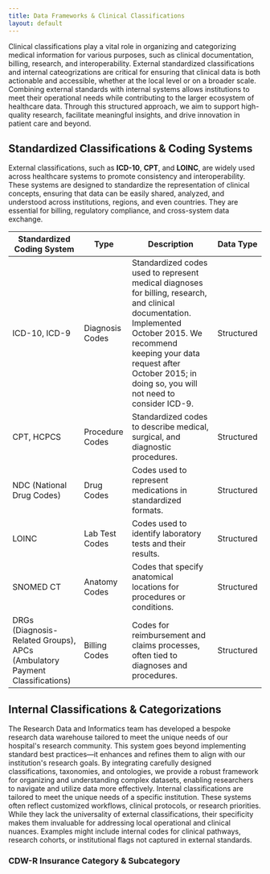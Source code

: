 ```yaml
---
title: Data Frameworks & Clinical Classifications
layout: default
---
```

Clinical classifications play a vital role in organizing and categorizing medical information for various purposes, such as clinical documentation, billing, research, and interoperability. External standardized classifications and internal cateogrizations are critical for ensuring that clinical data is both actionable and accessible, whether at the local level or on a broader scale. Combining external standards with internal systems allows institutions to meet their operational needs while contributing to the larger ecosystem of healthcare data. Through this structured approach, we aim to support high-quality research, facilitate meaningful insights, and drive innovation in patient care and beyond.

## Standardized Classifications & Coding Systems
  External classifications, such as **ICD-10**, **CPT**, and **LOINC**, are widely used across healthcare systems to promote consistency and interoperability. These systems are designed to standardize the representation of clinical concepts, ensuring that data can be easily shared, analyzed, and understood across institutions, regions, and even countries. They are essential for billing, regulatory compliance, and cross-system data exchange.

| **Standardized Coding System** | **Type**                 | **Description**                                                                                                 | **Data Type** |
|--------------------------------|--------------------------|---------------------------------------------------------------------------------------------------------------|---------------|
| ICD-10, ICD-9                  | Diagnosis Codes         | Standardized codes used to represent medical diagnoses for billing, research, and clinical documentation. 	Implemented October 2015. We recommend keeping your data request after October 2015; in doing so, you will not need to consider ICD-9.      | Structured    |
| CPT, HCPCS                     | Procedure Codes         | Standardized codes to describe medical, surgical, and diagnostic procedures.                                   | Structured    |
| NDC (National Drug Codes)      | Drug Codes              | Codes used to represent medications in standardized formats.                                                  | Structured    |
| LOINC                          | Lab Test Codes          | Codes used to identify laboratory tests and their results.                                                    | Structured    |
| SNOMED CT                      | Anatomy Codes           | Codes that specify anatomical locations for procedures or conditions.                                         | Structured    |
| DRGs (Diagnosis-Related Groups), APCs (Ambulatory Payment Classifications) | Billing Codes         | Codes for reimbursement and claims processes, often tied to diagnoses and procedures.                         | Structured    |


## Internal Classifications & Categorizations
  The Research Data and Informatics team has developed a bespoke research data warehouse tailored to meet the unique needs of our hospital's research community. This system goes beyond implementing standard best practices—it enhances and refines them to align with our institution's research goals. By integrating carefully designed classifications, taxonomies, and ontologies, we provide a robust framework for organizing and understanding complex datasets, enabling researchers to navigate and utilize data more effectively.
  Internal classifications are tailored to meet the unique needs of a specific institution. These systems often reflect customized workflows, clinical protocols, or research priorities. While they lack the universality of external classifications, their specificity makes them invaluable for addressing local operational and clinical nuances. Examples might include internal codes for clinical pathways, research cohorts, or institutional flags not captured in external standards.


### CDW-R Insurance Category & Subcategory
